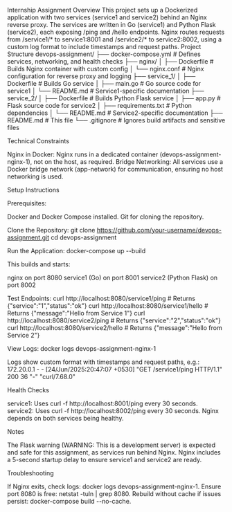 Internship Assignment
Overview
This project sets up a Dockerized application with two services (service1 and service2) behind an Nginx reverse proxy. The services are written in Go (service1) and Python Flask (service2), each exposing /ping and /hello endpoints. Nginx routes requests from /service1/* to service1:8001 and /service2/* to service2:8002, using a custom log format to include timestamps and request paths.
Project Structure
devops-assignment/
├── docker-compose.yml       # Defines services, networking, and health checks
├── nginx/
│   ├── Dockerfile          # Builds Nginx container with custom config
│   └── nginx.conf          # Nginx configuration for reverse proxy and logging
├── service_1/
│   ├── Dockerfile          # Builds Go service
│   ├── main.go             # Go source code for service1
│   └── README.md           # Service1-specific documentation
├── service_2/
│   ├── Dockerfile          # Builds Python Flask service
│   ├── app.py              # Flask source code for service2
│   ├── requirements.txt    # Python dependencies
│   └── README.md           # Service2-specific documentation
├── README.md               # This file
└── .gitignore              # Ignores build artifacts and sensitive files

Technical Constraints

Nginx in Docker: Nginx runs in a dedicated container (devops-assignment-nginx-1), not on the host, as required.
Bridge Networking: All services use a Docker bridge network (app-network) for communication, ensuring no host networking is used.

Setup Instructions

Prerequisites:

Docker and Docker Compose installed.
Git for cloning the repository.


Clone the Repository:
git clone https://github.com/your-username/devops-assignment.git
cd devops-assignment


Run the Application:
docker-compose up --build

This builds and starts:

nginx on port 8080
service1 (Go) on port 8001
service2 (Python Flask) on port 8002


Test Endpoints:
curl http://localhost:8080/service1/ping    # Returns {"service":"1","status":"ok"}
curl http://localhost:8080/service1/hello   # Returns {"message":"Hello from Service 1"}
curl http://localhost:8080/service2/ping    # Returns {"service":"2","status":"ok"}
curl http://localhost:8080/service2/hello   # Returns {"message":"Hello from Service 2"}


View Logs:
docker logs devops-assignment-nginx-1

Logs show custom format with timestamps and request paths, e.g.:
172.20.0.1 - - [24/Jun/2025:20:47:07 +0530] "GET /service1/ping HTTP/1.1" 200 36 "-" "curl/7.68.0"



Health Checks

service1: Uses curl -f http://localhost:8001/ping every 30 seconds.
service2: Uses curl -f http://localhost:8002/ping every 30 seconds.
Nginx depends on both services being healthy.

Notes

The Flask warning (WARNING: This is a development server) is expected and safe for this assignment, as services run behind Nginx.
Nginx includes a 5-second startup delay to ensure service1 and service2 are ready.

Troubleshooting

If Nginx exits, check logs: docker logs devops-assignment-nginx-1.
Ensure port 8080 is free: netstat -tuln | grep 8080.
Rebuild without cache if issues persist: docker-compose build --no-cache.
